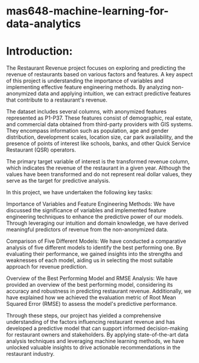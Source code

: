 # mas648-machine-learning-for-data-analytics

# Introduction:

The Restaurant Revenue project focuses on exploring and predicting the revenue of restaurants based on various factors and features. A key aspect of this project is understanding the importance of variables and implementing effective feature engineering methods. By analyzing non-anonymized data and applying intuition, we can extract predictive features that contribute to a restaurant's revenue.

The dataset includes several columns, with anonymized features represented as P1-P37. These features consist of demographic, real estate, and commercial data obtained from third-party providers with GIS systems. They encompass information such as population, age and gender distribution, development scales, location size, car park availability, and the presence of points of interest like schools, banks, and other Quick Service Restaurant (QSR) operators.

The primary target variable of interest is the transformed revenue column, which indicates the revenue of the restaurant in a given year. Although the values have been transformed and do not represent real dollar values, they serve as the target for predictive analysis.

In this project, we have undertaken the following key tasks:

Importance of Variables and Feature Engineering Methods:
We have discussed the significance of variables and implemented feature engineering techniques to enhance the predictive power of our models. Through leveraging our intuition and domain knowledge, we have derived meaningful predictors of revenue from the non-anonymized data.

Comparison of Five Different Models:
We have conducted a comparative analysis of five different models to identify the best performing one. By evaluating their performance, we gained insights into the strengths and weaknesses of each model, aiding us in selecting the most suitable approach for revenue prediction.

Overview of the Best Performing Model and RMSE Analysis:
We have provided an overview of the best performing model, considering its accuracy and robustness in predicting restaurant revenue. Additionally, we have explained how we achieved the evaluation metric of Root Mean Squared Error (RMSE) to assess the model's predictive performance.

Through these steps, our project has yielded a comprehensive understanding of the factors influencing restaurant revenue and has developed a predictive model that can support informed decision-making for restaurant owners and stakeholders. By applying state-of-the-art data analysis techniques and leveraging machine learning methods, we have unlocked valuable insights to drive actionable recommendations in the restaurant industry.
